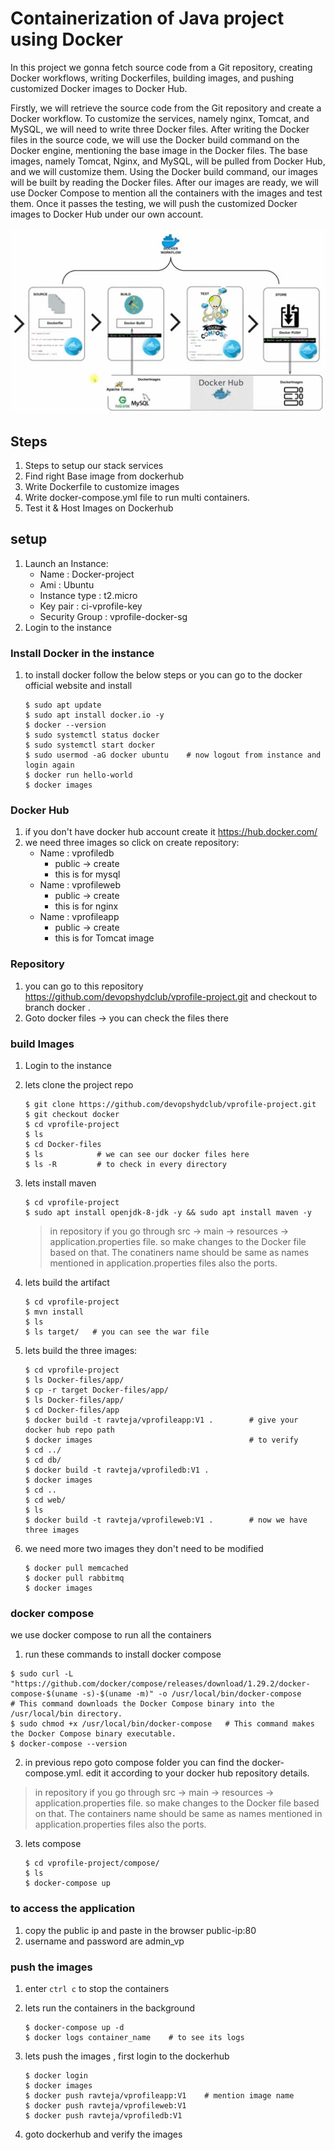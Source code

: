 # Containerization of Java project using Docker

In this project we gonna fetch source code from a Git repository, creating Docker workflows, writing Dockerfiles, building images, and pushing customized Docker images to Docker Hub.

Firstly, we will retrieve the source code from the Git repository and create a Docker workflow. To customize the services, namely nginx, Tomcat, and MySQL, we will need to write three Docker files. After writing the Docker files in the source code, we will use the Docker build command on the Docker engine, mentioning the base image in the Docker files. The base images, namely Tomcat, Nginx, and MySQL, will be pulled from Docker Hub, and we will customize them. Using the Docker build command, our images will be built by reading the Docker files. After our images are ready, we will use Docker Compose to mention all the containers with the images and test them. Once it passes the testing, we will push the customized Docker images to Docker Hub under our own account.

![Architecture flow](./images/architecture.jpg)

## Steps

1. Steps to setup our stack services
2. Find right Base image from dockerhub
3. Write Dockerfile to customize images
4. Write docker-compose.yml file to run multi containers.
5. Test it & Host Images on Dockerhub

## setup

1. Launch an Instance:
   * Name : Docker-project
   * Ami : Ubuntu
   * Instance type : t2.micro
   * Key pair : ci-vprofile-key
   * Security Group : vprofile-docker-sg
2. Login to the instance 

### Install Docker in the instance

1. to install docker follow the below steps or you can go to the docker official website and install

   ```console
   $ sudo apt update
   $ sudo apt install docker.io -y
   $ docker --version
   $ sudo systemctl status docker
   $ sudo systemctl start docker
   $ sudo usermod -aG docker ubuntu    # now logout from instance and login again
   $ docker run hello-world
   $ docker images
   ``` 

### Docker Hub

1. if you don't have docker hub account create it <https://hub.docker.com/>
2. we need three images so click on create repository:
   * Name : vprofiledb
     * public -> create
     * this is for mysql
   * Name : vprofileweb
     * public -> create
     * this is for nginx
   * Name : vprofileapp 
     * public -> create
     * this is for Tomcat image
  
### Repository

1. you can go to this repository <https://github.com/devopshydclub/vprofile-project.git> and checkout to branch docker .
2. Goto docker files -> you can check the files there

### build Images

1. Login to the instance
2. lets clone the project repo

   ```console
   $ git clone https://github.com/devopshydclub/vprofile-project.git
   $ git checkout docker
   $ cd vprofile-project
   $ ls
   $ cd Docker-files
   $ ls            # we can see our docker files here
   $ ls -R         # to check in every directory
   ```

3. lets install maven
 
   ```console
   $ cd vprofile-project
   $ sudo apt install openjdk-8-jdk -y && sudo apt install maven -y
   ```

   > in repository if you go through src -> main -> resources -> application.properties file. so make changes to the Docker file based on that. The conatiners name should be same as names mentioned in application.properties files also the ports.

4. lets build the artifact

   ```console
   $ cd vprofile-project
   $ mvn install
   $ ls
   $ ls target/   # you can see the war file
   ```

5. lets build the three images:
   
   ```console
   $ cd vprofile-project
   $ ls Docker-files/app/
   $ cp -r target Docker-files/app/
   $ ls Docker-files/app/
   $ cd Docker-files/app
   $ docker build -t ravteja/vprofileapp:V1 .        # give your docker hub repo path
   $ docker images                                   # to verify
   $ cd ../
   $ cd db/
   $ docker build -t ravteja/vprofiledb:V1 .
   $ docker images
   $ cd ..
   $ cd web/
   $ ls
   $ docker build -t ravteja/vprofileweb:V1 .        # now we have three images
   ```

6. we need more two images they don't need to be modified

   ```console
   $ docker pull memcached
   $ docker pull rabbitmq
   $ docker images
   ```

### docker compose

we use docker compose to run all the containers

1. run these commands to install docker compose

  ```console
  $ sudo curl -L "https://github.com/docker/compose/releases/download/1.29.2/docker-compose-$(uname -s)-$(uname -m)" -o /usr/local/bin/docker-compose     # This command downloads the Docker Compose binary into the /usr/local/bin directory.
  $ sudo chmod +x /usr/local/bin/docker-compose   # This command makes the Docker Compose binary executable.
  $ docker-compose --version
  ```

2. in previous repo goto compose folder you can find the docker-compose.yml. edit it according to your docker hub repository details.
  
  > in repository if you go through src -> main -> resources -> application.properties file. so make changes to the Docker file based on that. The containers name should be same as names mentioned in application.properties files also the ports.

3. lets compose

   ```console
   $ cd vprofile-project/compose/
   $ ls
   $ docker-compose up
   ```

### to access the application

1. copy the public ip and paste in the browser public-ip:80
2. username and password are admin_vp

### push the images

1. enter `ctrl c` to stop the containers
2. lets run the containers in the background

   ```console
   $ docker-compose up -d
   $ docker logs container_name    # to see its logs
   ```

3. lets push the images , first login to the dockerhub

   ```console
   $ docker login
   $ docker images
   $ docker push ravteja/vprofileapp:V1    # mention image name
   $ docker push ravteja/vprofileweb:V1 
   $ docker push ravteja/vprofiledb:V1 
   ```

4. goto dockerhub and verify the images 
